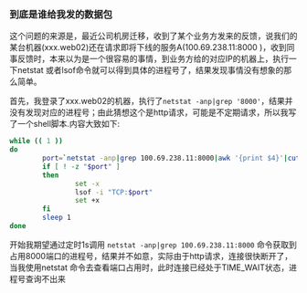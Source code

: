 ### 到底是谁给我发的数据包

这个问题的来源是，最近公司机房迁移，收到了某个业务方发来的反馈，说我们的某台机器\(xxx.web02\)还在请求即将下线的服务A\(100.69.238.11:8000 \)，收到同事反馈时，本来以为是一个很容易的事情，到业务方给的对应IP的机器上，执行一下netstat 或者lsof命令就可以得到具体的进程号了，结果发现事情没有想象的那么简单。

首先，我登录了xxx.web02的机器，执行了`netstat -anp|grep '8000'`，结果并没有发现对应的进程号；由此猜想这个是http请求，可能是不定期请求，所以我写了一个shell脚本.内容大致如下:

```bash
while (( 1 ))
do
        port=`netstat -anp|grep 100.69.238.11:8000|awk '{print $4}'|cut -d ':' -f 2`
        if [ ! -z "$port" ]
        then
                set -x
                lsof -i "TCP:$port"
                set +x
        fi
        sleep 1
done
```

开始我期望通过定时1s调用 `netstat -anp|grep 100.69.238.11:8000` 命令获取到占用8000端口的进程号，结果并不如意，实际由于http请求，连接很快断开了，当我使用netstat 命令去查看端口占用时，此时连接已经处于TIME\_WAIT状态，进程号查询不出来

